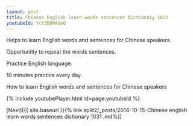 ```yaml
---
layout: post
title: Chinese English learn words sentences Dictionary 1022 
youtubeId: Yct3DOMAGoQ
---
```

 
 
Helps to learn English words and sentences for Chinese speakers.

Opportunitiy to repeat the words sentences. 

Practice English language. 
 
10 minutes practice every day. 
 
How to learn English words and sentences for Chinese speakers 
 
{% include youtubePlayer.html id=page.youtubeId %}
 
 
[Next]({{ site.baseurl }}{% link  split2/_posts/2014-10-15-Chinese english learn words sentences dictionary 1031 .md%})
 
